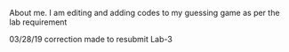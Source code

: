 About me. 
I am editing and adding codes to my guessing game as per the lab requirement

03/28/19
correction made to resubmit Lab-3